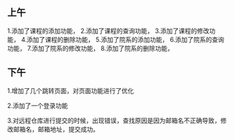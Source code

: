 ## 上午

1.添加了课程的添加功能，
2.添加了课程的查询功能，
3.添加了课程的修改功能，
4.添加了课程的删除功能，
5.添加了院系的添加功能，
6.添加了院系的查询功能，
7.添加了院系的修改功能，
8.添加了院系的删除功能，
 
## 下午

1.增加了几个跳转页面，对页面功能进行了优化

2.添加了一个登录功能

3.对远程仓库进行提交的时候，出现错误，查找原因是因为邮箱名不正确导致，修改邮箱名，邮箱地址，提交成功。
